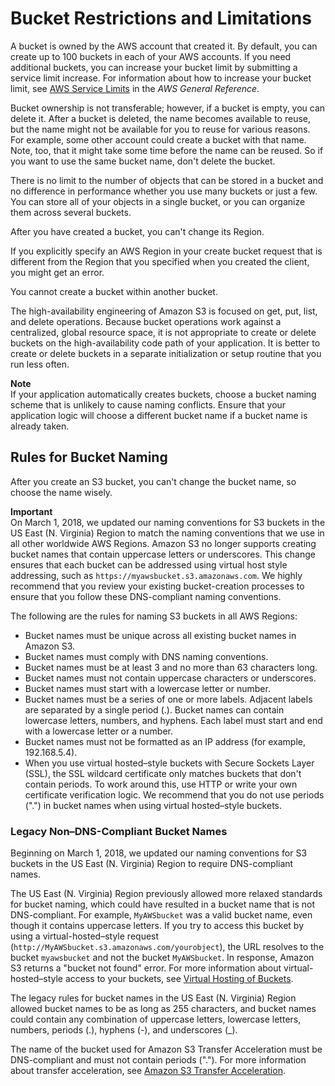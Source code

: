 # Bucket Restrictions and Limitations<a name="BucketRestrictions"></a>

 A bucket is owned by the AWS account that created it\. By default, you can create up to 100 buckets in each of your AWS accounts\. If you need additional buckets, you can increase your bucket limit by submitting a service limit increase\. For information about how to increase your bucket limit, see [AWS Service Limits](http://docs.aws.amazon.com/general/latest/gr/aws_service_limits.html) in the *AWS General Reference*\. 

 Bucket ownership is not transferable; however, if a bucket is empty, you can delete it\. After a bucket is deleted, the name becomes available to reuse, but the name might not be available for you to reuse for various reasons\. For example, some other account could create a bucket with that name\. Note, too, that it might take some time before the name can be reused\. So if you want to use the same bucket name, don't delete the bucket\. 

There is no limit to the number of objects that can be stored in a bucket and no difference in performance whether you use many buckets or just a few\. You can store all of your objects in a single bucket, or you can organize them across several buckets\.

After you have created a bucket, you can't change its Region\.

If you explicitly specify an AWS Region in your create bucket request that is different from the Region that you specified when you created the client, you might get an error\.

You cannot create a bucket within another bucket\.

The high\-availability engineering of Amazon S3 is focused on get, put, list, and delete operations\. Because bucket operations work against a centralized, global resource space, it is not appropriate to create or delete buckets on the high\-availability code path of your application\. It is better to create or delete buckets in a separate initialization or setup routine that you run less often\. 

**Note**  
 If your application automatically creates buckets, choose a bucket naming scheme that is unlikely to cause naming conflicts\. Ensure that your application logic will choose a different bucket name if a bucket name is already taken\.

## Rules for Bucket Naming<a name="bucketnamingrules"></a>

After you create an S3 bucket, you can't change the bucket name, so choose the name wisely\. 

**Important**  
On March 1, 2018, we updated our naming conventions for S3 buckets in the US East \(N\. Virginia\) Region to match the naming conventions that we use in all other worldwide AWS Regions\. Amazon S3 no longer supports creating bucket names that contain uppercase letters or underscores\. This change ensures that each bucket can be addressed using virtual host style addressing, such as `https://myawsbucket.s3.amazonaws.com`\. We highly recommend that you review your existing bucket\-creation processes to ensure that you follow these DNS\-compliant naming conventions\.

The following are the rules for naming S3 buckets in all AWS Regions:
+ Bucket names must be unique across all existing bucket names in Amazon S3\.
+ Bucket names must comply with DNS naming conventions\. 
+ Bucket names must be at least 3 and no more than 63 characters long\.
+ Bucket names must not contain uppercase characters or underscores\.
+ Bucket names must start with a lowercase letter or number\.
+ Bucket names must be a series of one or more labels\. Adjacent labels are separated by a single period \(\.\)\. Bucket names can contain lowercase letters, numbers, and hyphens\. Each label must start and end with a lowercase letter or a number\.
+ Bucket names must not be formatted as an IP address \(for example, 192\.168\.5\.4\)\.
+ When you use virtual hosted–style buckets with Secure Sockets Layer \(SSL\), the SSL wildcard certificate only matches buckets that don't contain periods\. To work around this, use HTTP or write your own certificate verification logic\. We recommend that you do not use periods \("\."\) in bucket names when using virtual hosted–style buckets\. 

### Legacy Non–DNS\-Compliant Bucket Names<a name="non-dns-compliant-bucketname-challenges"></a>

 Beginning on March 1, 2018, we updated our naming conventions for S3 buckets in the US East \(N\. Virginia\) Region to require DNS\-compliant names\.

The US East \(N\. Virginia\) Region previously allowed more relaxed standards for bucket naming, which could have resulted in a bucket name that is not DNS\-compliant\. For example, `MyAWSbucket` was a valid bucket name, even though it contains uppercase letters\. If you try to access this bucket by using a virtual\-hosted–style request \(`http://MyAWSbucket.s3.amazonaws.com/yourobject`\), the URL resolves to the bucket `myawsbucket` and not the bucket `MyAWSbucket`\. In response, Amazon S3 returns a "bucket not found" error\. For more information about virtual\-hosted–style access to your buckets, see [Virtual Hosting of Buckets](VirtualHosting.md)\.

The legacy rules for bucket names in the US East \(N\. Virginia\) Region allowed bucket names to be as long as 255 characters, and bucket names could contain any combination of uppercase letters, lowercase letters, numbers, periods \(\.\), hyphens \(\-\), and underscores \(\_\)\. 

The name of the bucket used for Amazon S3 Transfer Acceleration must be DNS\-compliant and must not contain periods \("\."\)\. For more information about transfer acceleration, see [Amazon S3 Transfer Acceleration](transfer-acceleration.md)\.